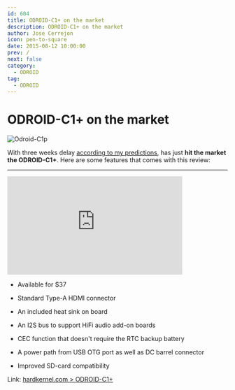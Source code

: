 ```yaml
---
id: 604
title: ODROID-C1+ on the market
description: ODROID-C1+ on the market
author: Jose Cerrejon
icon: pen-to-square
date: 2015-08-12 10:00:00
prev: /
next: false
category:
  - ODROID
tag:
  - ODROID
---
```


# ODROID-C1+ on the market

![Odroid-C1p](/images/odroid-c1-plus.jpg)

With three weeks delay [according to my predictions](/post.php?id=594), has just **hit the market the ODROID-C1+**. Here are some features that comes with this review:

- - -
<iframe width="400" height="225" src="https://www.youtube.com/embed/LlxYBIVBRgk?rel=0&amp;showinfo=0" frameborder="0" allowfullscreen></iframe>

* Available for $37

* Standard Type-A HDMI connector

* An included heat sink on board

* An I2S bus to support HiFi audio add-on boards

* CEC function that doesn't require the RTC backup battery

* A power path from USB OTG port as well as DC barrel connector

* Improved SD-card compatibility

Link: [hardkernel.com > ODROID-C1+](http://www.hardkernel.com/main/products/prdt_info.php?g_code=G143703355573)